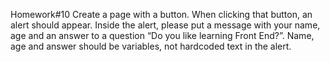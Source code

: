 Homework#10
Create a page with a button. When clicking that button, an alert should appear. Inside the alert, please put a message with your name, age and an answer to a question “Do you like learning Front End?”. Name, age and answer should be variables, not hardcoded text in the alert.
